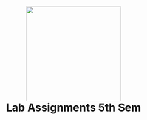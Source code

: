 <h1 align="center">
<img src="https://github.com/basu021/lab/blob/main/elements/logo.svg" height="250" align="center" />
  <br>
  Lab Assignments 5th Sem
</h1>
